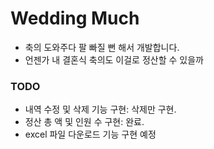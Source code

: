 # Wedding Much
- 축의 도와주다 팔 빠질 뻔 해서 개발합니다.
- 언젠가 내 결혼식 축의도 이걸로 정산할 수 있을까

### TODO
- 내역 수정 및 삭제 기능 구현: 삭제만 구현.
- 정산 총 액 및 인원 수 구현: 완료.
- excel 파일 다운로드 기능 구현 예정
